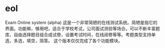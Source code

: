# eol
Exam Online system (alpha)
这是一个非常简陋的在线测试系统。简陋是指它的界面。功能嘛，够用吧，适合于学校考试，公司面试测验等场合。可以不断丰富题库，自由选择题目组合成试卷，设置考试时间，在线阅卷等等。考题类型支持单选，多选，填空，简答。
这个版本仅仅完成了各个功能模块。
